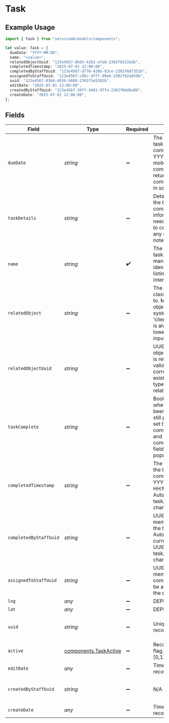 # Task

## Example Usage

```typescript
import { Task } from "servicem8/models/components";

let value: Task = {
  dueDate: "YYYY-MM-DD",
  name: "<value>",
  relatedObjectUuid: "123e4567-8b93-42b2-afa8-2302f0211bdb",
  completedTimestamp: "2025-07-01 12:00:00",
  completedByStaffUuid: "123e4567-d770-426b-83ce-2302f687351b",
  assignedToStaffUuid: "123e4567-c86c-4fff-99e6-2302f02a659b",
  uuid: "123e4567-036d-4036-b688-2302f1e5302b",
  editDate: "2025-07-01 12:00:00",
  createdByStaffUuid: "123e4567-39ff-4481-97fa-2302f0dd6a8b",
  createDate: "2025-07-01 12:00:00",
};
```

## Fields

| Field                                                                                                                                                                                                  | Type                                                                                                                                                                                                   | Required                                                                                                                                                                                               | Description                                                                                                                                                                                            | Example                                                                                                                                                                                                |
| ------------------------------------------------------------------------------------------------------------------------------------------------------------------------------------------------------ | ------------------------------------------------------------------------------------------------------------------------------------------------------------------------------------------------------ | ------------------------------------------------------------------------------------------------------------------------------------------------------------------------------------------------------ | ------------------------------------------------------------------------------------------------------------------------------------------------------------------------------------------------------ | ------------------------------------------------------------------------------------------------------------------------------------------------------------------------------------------------------ |
| `dueDate`                                                                                                                                                                                              | *string*                                                                                                                                                                                               | :heavy_minus_sign:                                                                                                                                                                                     | The date by which the task should be completed. Format is YYYY-MM-DD. For mobile app compatibility, may be returned with time component (HHMMSS) in some contexts.                                     | YYYY-MM-DD                                                                                                                                                                                             |
| `taskDetails`                                                                                                                                                                                          | *string*                                                                                                                                                                                               | :heavy_minus_sign:                                                                                                                                                                                     | Detailed description of the task. Contains more comprehensive information about what needs to be done, how to complete the task, or any other relevant notes.                                          |                                                                                                                                                                                                        |
| `name`                                                                                                                                                                                                 | *string*                                                                                                                                                                                               | :heavy_check_mark:                                                                                                                                                                                     | The name or title of the task. This field is mandatory and used to identify the task in listings and the user interface.                                                                               |                                                                                                                                                                                                        |
| `relatedObject`                                                                                                                                                                                        | *string*                                                                                                                                                                                               | :heavy_minus_sign:                                                                                                                                                                                     | The name of the object class this task is related to. Must be a valid object class name in the system (e.g., 'job', 'client', etc.). The value is always stored as lowercase regardless of input case. |                                                                                                                                                                                                        |
| `relatedObjectUuid`                                                                                                                                                                                    | *string*                                                                                                                                                                                               | :heavy_minus_sign:                                                                                                                                                                                     | UUID of the specific object instance this task is related to. Must be a valid UUID corresponding to an existing object of the type specified in related_object.                                        | 123e4567-8b93-42b2-afa8-2302f0211bdb                                                                                                                                                                   |
| `taskComplete`                                                                                                                                                                                         | *string*                                                                                                                                                                                               | :heavy_minus_sign:                                                                                                                                                                                     | Boolean flag indicating whether the task has been completed (1) or is still pending (0). When set to 1, the completed_timestamp and completed_by_staff_uuid fields are automatically populated.        |                                                                                                                                                                                                        |
| `completedTimestamp`                                                                                                                                                                                   | *string*                                                                                                                                                                                               | :heavy_minus_sign:                                                                                                                                                                                     | The date and time when the task was marked as complete. Format is YYYY-MM-DD HH:MM:SS. Automatically set when task_complete is changed to 1.                                                           | 2025-07-01 12:00:00                                                                                                                                                                                    |
| `completedByStaffUuid`                                                                                                                                                                                 | *string*                                                                                                                                                                                               | :heavy_minus_sign:                                                                                                                                                                                     | UUID of the staff member who marked the task as complete. Automatically set to the current staff member's UUID when task_complete is changed to 1.                                                     | 123e4567-d770-426b-83ce-2302f687351b                                                                                                                                                                   |
| `assignedToStaffUuid`                                                                                                                                                                                  | *string*                                                                                                                                                                                               | :heavy_minus_sign:                                                                                                                                                                                     | UUID of the staff member assigned to complete this task. Must be a valid staff UUID in the system.                                                                                                     | 123e4567-c86c-4fff-99e6-2302f02a659b                                                                                                                                                                   |
| `lng`                                                                                                                                                                                                  | *any*                                                                                                                                                                                                  | :heavy_minus_sign:                                                                                                                                                                                     | DEPRECATED                                                                                                                                                                                             |                                                                                                                                                                                                        |
| `lat`                                                                                                                                                                                                  | *any*                                                                                                                                                                                                  | :heavy_minus_sign:                                                                                                                                                                                     | DEPRECATED                                                                                                                                                                                             |                                                                                                                                                                                                        |
| `uuid`                                                                                                                                                                                                 | *string*                                                                                                                                                                                               | :heavy_minus_sign:                                                                                                                                                                                     | Unique identifier for this record                                                                                                                                                                      | 123e4567-036d-4036-b688-2302f1e5302b                                                                                                                                                                   |
| `active`                                                                                                                                                                                               | [components.TaskActive](../../models/components/taskactive.md)                                                                                                                                         | :heavy_minus_sign:                                                                                                                                                                                     | Record active/deleted flag.  Valid values are [0,1]                                                                                                                                                    |                                                                                                                                                                                                        |
| `editDate`                                                                                                                                                                                             | *any*                                                                                                                                                                                                  | :heavy_minus_sign:                                                                                                                                                                                     | Timestamp at which record was last modified                                                                                                                                                            | 2025-07-01 12:00:00                                                                                                                                                                                    |
| `createdByStaffUuid`                                                                                                                                                                                   | *string*                                                                                                                                                                                               | :heavy_minus_sign:                                                                                                                                                                                     | N/A                                                                                                                                                                                                    | 123e4567-39ff-4481-97fa-2302f0dd6a8b                                                                                                                                                                   |
| `createDate`                                                                                                                                                                                           | *any*                                                                                                                                                                                                  | :heavy_minus_sign:                                                                                                                                                                                     | Timestamp at which record was last modified                                                                                                                                                            | 2025-07-01 12:00:00                                                                                                                                                                                    |